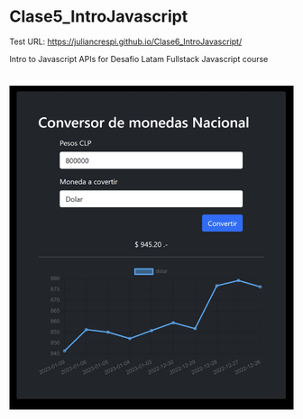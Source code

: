 # Clase5_IntroJavascript

Test URL: https://juliancrespi.github.io/Clase6_IntroJavascript/

Intro to Javascript APIs for Desafio Latam Fullstack Javascript course
#

#
![image](/assets/img/Screenshot.jpg)

#
